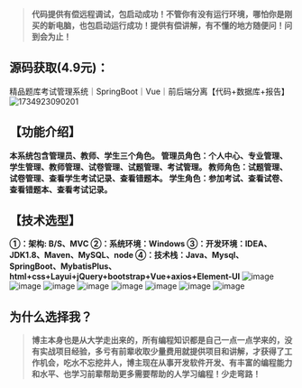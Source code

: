 > **代码提供有偿远程调试，包启动成功！不管你有没有运行环境，哪怕你是刚买的新电脑，也包启动运行成功！提供有偿讲解，有不懂的地方随便问！问到会为止！**
## 源码获取(4.9元)：
精品题库考试管理系统｜SpringBoot｜Vue｜前后端分离【代码+数据库+报告】
![1734923090201](https://github.com/user-attachments/assets/50a87e57-184e-48cc-a6e9-f9f0bc2f4ab6)

## 【功能介绍】
**本系统包含管理员、教师、学生三个角色。
管理员角色：个人中心、专业管理、学生管理、教师管理、试卷管理、试题管理、考试管理。
教师角色：试题管理、试卷管理、查看学生考试记录、查看错题本。
学生角色：参加考试、查看试卷、查看错题本、查看考试记录。**
## 【技术选型】
**①：架构: B/S、MVC
②：系统环境：Windows
③：开发环境：IDEA、JDK1.8、Maven、MySQL、node
④：技术栈：Java、Mysql、SpringBoot、MybatisPlus、html+css+Layui+jQuery+bootstrap+Vue+axios+Element-UI**
![image](https://github.com/user-attachments/assets/60504862-632a-4ba9-b6da-2e10df4be113)
![image](https://github.com/user-attachments/assets/ff01dc16-c16d-4e05-81dd-d6ae93ece766)
![image](https://github.com/user-attachments/assets/4d4d2bf1-5679-4747-98b2-db13ce90a56d)
![image](https://github.com/user-attachments/assets/546e7b51-44d1-4b7e-aa92-8309758520fe)
![image](https://github.com/user-attachments/assets/d3e30aec-09b6-4c69-b45d-d29e44667a4d)
![image](https://github.com/user-attachments/assets/d79ec559-9e19-46c1-8815-30471b83d21b)
![image](https://github.com/user-attachments/assets/de3bad80-b6f4-4953-be41-e61334b6f4b4)
![image](https://github.com/user-attachments/assets/aa7fc056-edea-47f7-aa74-e3590182b6d9)

## 为什么选择我？

> **博主本身也是从大学走出来的，所有编程知识都是自己一点一点学来的，没有实战项目经验，多亏有前辈收取少量费用就提供项目和讲解，才获得了工作机会，吃水不忘挖井人，博主现在从事开发软件开发、有丰富的编程能力和水平、也学习前辈帮助更多需要帮助的人学习编程！少走弯路！**



